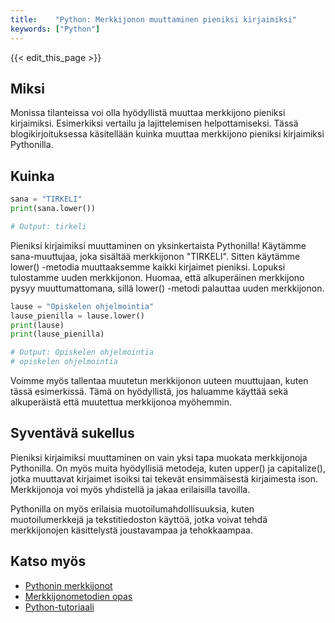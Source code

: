 ```yaml
---
title:    "Python: Merkkijonon muuttaminen pieniksi kirjaimiksi"
keywords: ["Python"]
---
```


{{< edit_this_page >}}

## Miksi

Monissa tilanteissa voi olla hyödyllistä muuttaa merkkijono pieniksi kirjaimiksi. Esimerkiksi vertailu ja lajittelemisen helpottamiseksi. Tässä blogikirjoituksessa käsitellään kuinka muuttaa merkkijono pieniksi kirjaimiksi Pythonilla.

## Kuinka

```Python
sana = "TIRKELI"
print(sana.lower())

# Output: tirkeli
```

Pieniksi kirjaimiksi muuttaminen on yksinkertaista Pythonilla! Käytämme sana-muuttujaa, joka sisältää merkkijonon "TIRKELI". Sitten käytämme lower() -metodia muuttaaksemme kaikki kirjaimet pieniksi. Lopuksi tulostamme uuden merkkijonon. Huomaa, että alkuperäinen merkkijono pysyy muuttumattomana, sillä lower() -metodi palauttaa uuden merkkijonon.

```Python
lause = "Opiskelen ohjelmointia"
lause_pienilla = lause.lower()
print(lause)
print(lause_pienilla)

# Output: Opiskelen ohjelmointia
# opiskelen ohjelmointia
```

Voimme myös tallentaa muutetun merkkijonon uuteen muuttujaan, kuten tässä esimerkissä. Tämä on hyödyllistä, jos haluamme käyttää sekä alkuperäistä että muutettua merkkijonoa myöhemmin.

## Syventävä sukellus

Pieniksi kirjaimiksi muuttaminen on vain yksi tapa muokata merkkijonoja Pythonilla. On myös muita hyödyllisiä metodeja, kuten upper() ja capitalize(), jotka muuttavat kirjaimet isoiksi tai tekevät ensimmäisestä kirjaimesta ison. Merkkijonoja voi myös yhdistellä ja jakaa erilaisilla tavoilla.

Pythonilla on myös erilaisia muotoilumahdollisuuksia, kuten muotoilumerkkejä ja tekstitiedoston käyttöä, jotka voivat tehdä merkkijonojen käsittelystä joustavampaa ja tehokkaampaa.

## Katso myös

- [Pythonin merkkijonot](https://www.w3schools.com/python/python_strings.asp)
- [Merkkijonometodien opas](https://www.python-kurs.eu/python3_string_methods.php)
- [Python-tutoriaali](https://www.learnpython.org/en/Strings)